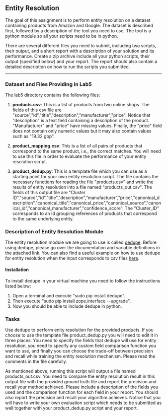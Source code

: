 ## Entity Resolution

The goal of this assignment is to perform entity resolution on a dataset containing products from Amazon and Google. The dataset is described first, followed
by a description of the tool you need to use. The tool is a python module so all your scripts need to be in python. 

There are several different files you need to submit, including two scripts, their output, and a short report with a description of your solution and its performance. Create a zip archive include all your python scripts, their output (specified below) and your report. The report should also contain a detailed description on how to run the scripts you submitted. 

---

### Dataset and Files Providing in Lab5

The lab5 directory contains the following files:

1. **products.csv**: This is a list of products from two online shops. The fields of this csv file are "source","id","title","description","manufacturer","price". Notice that "description" is a text field containing a description of the product. "Manufacturer" and "price" have missing values. Finally, the "price" field does not contain only numeric values but it may also contain values such as "19.32 gbp". 

2. **product_mapping.csv**: This is a list of all pairs of products that correspond to the same product, i.e., the correct matches. You will need to use this file in order to evaluate the performance of your entity resolution script.

3. **product_dedup.py**: This is a template file which you can use as a starting point for your own entity resolution script. The file contains the necessary functions for reading the file "products.csv" and write the results of entity resolution into a file named "products_out.csv". The fields of this output file are "Cluster ID","source","id","title","description","manufacturer","price","canonical_description","canonical_title","canonical_price","canonical_source","canonical_id","canonical_manufacturer","confidence_score". The "Cluster_ID" corresponds to an id grouping references of products that correspond to the same underlying entity. 


### Description of Entity Resolution Module

The entity resolution module we are going to use is called [dedupe](http://dedupe.readthedocs.org/en/latest/). Before using dedupe, please go over the documentation and variable definitions in the attached link. You can also find a useful example on how to use dedupe for entity resolution when the input corresponds to csv files [here](https://github.com/datamade/csvdedupe). 

#### Installation 

To install dedupe in your virtual machine you need to follow the instructions listed below:

1. Open a terminal and execute "sudo pip install dedupe". 
2. Then execute "sudo pip install zope.interface --upgrade".
3. Now you should be able to include dedupe in python.

### Tasks

Use dedupe to perform enity resolution for the provided products. If you choose to use the template file product_dedup.py you will need to edit it in three places. You need to specify the fields that dedupe will use for entity resolution, you need to specify any custom field comparison function you want to use, and finally you can choose the trade-off between precision and recall while training the entity resolution mechanism. Please read the comments in the file carefully. 

As mentioned above, running this script will output a file named products_out.csv. You need to compare the entity resolution result in this output file with the provided ground truth file and report the precision and recall your method achieved. Please include a description of the fields you used and the comparison function for each field in your report. You should also report the precision and recall your algorithm achieves. Notice that you will have to write your own evaluation script which needs to be submitted as well together with your product_dedup.py script and your report.


